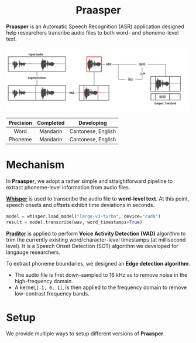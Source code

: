 <h1 align="center">Praasper</h1>


**Praasper** is an Automatic Speech Recognition (ASR) application designed help researchers transribe audio files to both word- and phoneme-level text.

![mechanism](promote/mechanism.png)

| Precision | Completed  | Developing  |
| :---: | :---: | :---: |
| Word  | Mandarin  |  Cantonese, English |
|  Phoneme |  Mandarin |  Cantonese, English |

# Mechanism
In **Praasper**, we adopt a rather simple and straightforward pipeline to extract phoneme-level information from audio files.

[**Whisper**](https://github.com/openai/whisper) is used to transcribe the audio file to **word-level text**. At this point, speech onsets and offsets exhibit time deviations in seconds.

```Python
model = whisper.load_model("large-v3-turbo", device="cuda")
result = model.transcribe(wav, word_timestamps=True)
```

[**Praditor**](https://github.com/Paradeluxe/Praditor) is applied to perform **Voice Activity Detection (VAD)** algorithm to trim the currently existing word/character-level timestamps (at millisecond level). It is a Speech Onset Detection (SOT) algorithm we developed for langauge researchers.

To extract phoneme boundaries, we designed an **Edge detection algorithm**. 
- The audio file is first down-sampled to 16 kHz as to remove noise in the high-frequency domain. 
- A kernel,`[-1, 0, 1]`, is then applied to the frequency domain to remove low-contrast frequency bands.


# Setup
We provide multiple ways to setup different versions of **Praasper**.